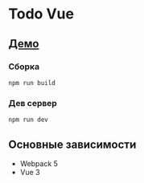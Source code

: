 # Todo Vue

## [Демо](https://vmeduc.github.io/todo-vue/)

### Сборка 
``` npm run build ```

### Дев сервер
``` npm run dev ```

## Основные зависимости
* Webpack 5
* Vue 3
